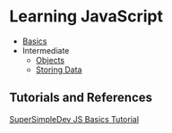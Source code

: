 # Learning JavaScript

- [Basics](basics.md)
- Intermediate
  - [Objects](intermediate/objects.md)
  - [Storing Data](intermediate/storing_data.md)


## Tutorials and References
[SuperSimpleDev JS Basics Tutorial](https://www.youtube.com/watch?v=EerdGm-ehJQ)